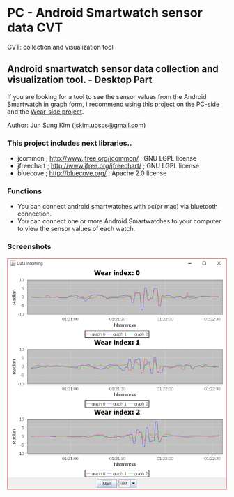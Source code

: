PC - Android Smartwatch sensor data CVT
=============
CVT: collection and visualization tool

## Android smartwatch sensor data collection and visualization tool. - Desktop Part

If you are looking for a tool to see the sensor values from the Android Smartwatch in graph form,
I recommend using this project on the PC-side and the [Wear-side project](https://github.com/Junsung-Kim/Wear-Android-Smartwatch-CVT "Wear-side project").

Author: Jun Sung Kim (jskim.uoscs@gmail.com) 

### This project includes next libraries..
 - jcommon ; http://www.jfree.org/jcommon/ ; GNU LGPL license
 - jfreechart ; http://www.jfree.org/jfreechart/ ; GNU LGPL license
 - bluecove ; http://bluecove.org/ ; Apache 2.0 license

### Functions
 - You can connect android smartwatches with pc(or mac) via bluetooth connection.
 - You can connect one or more Android Smartwatches to your computer to view the sensor values of each watch.
 
### Screenshots

![Screenshot.PNG](https://github.com/Junsung-Kim/DESKTOP-Android-Smartwatch-CVT/blob/master/Screenshot.PNG "Screenshot.PNG")
